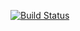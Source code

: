 [![Build Status](https://travis-ci.org/gitavi/testing.svg?branch=master)](https://travis-ci.org/gitavi/testing)
